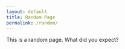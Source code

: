 ```yaml
---
layout: default
title: Random Page
permalink: /random/
---
```


This is a random page. What did you expect?